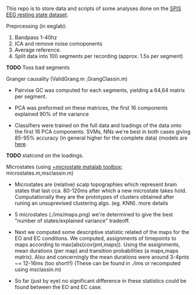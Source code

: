 This repo is to store data and scripts of some analyses done on the [SPIS EEG resting state dataset](https://github.com/mastaneht/SPIS-Resting-State-Dataset/tree/master/Pre-SART%20EEG).

Preprcessing (in eeglab):

1. Bandpass 1-40hz
2. ICA and remove noise comoponents
3. Average reference.
4. Split data into 100 segments per recording (approx. 1.5s per segment)

**TODO** Toss bad segments

Granger causality (ValidGrang.m ,GrangClassin.m)

- Pairvise GC was computed for each segments, yielding a 64,64 matrix per segment.
- PCA was preformed on these matrices, the first 16 components explained 90% of the variance

- Classifiers were trained on the full data and loadings of the data onto the first 16 PCA components. SVMs, NNs we're best in both cases giving 85-95% accuracy (in general higher for the complete data) (models are [here](https://drive.google.com/drive/folders/1P9n3Ga4oiZg_1nXLdJR056TL14YWvWxJ?usp=share_link).

**TODO** statcond on the loadings.

Microstates (using [+microstate matalab toolbox](https://plus-microstate.github.io/); microstates.m,msclassin.m)

- Microstates are (relative) scalp topographies which represent brain states that last cca. 80-120ms after which a new microstate takes hold. Computationally they are the prototypes of clusters obtained after runing an unsuprevised clustering algo. (eg. KNN). more details

- 5 microstates (./ims/maps.png) we're determined to give the best "number of states/explained variance" tradeoff. 
- Next we computed some descriptive statistic related of the maps for the EO and EC conditions. We computed, assignments of timepoints to maps according to max(abs(cov(pnt,maps)). Using the assignments, mean durations (per map) and transition probabilities (a maps,maps matrix). Also and concerningly the mean durations were around 3-4pnts ~= 12-16ms (too short!!) (These can be found in ./ims or recomputed using msclassin.m)
- So far (just by eye) no significant difference in these statistics could be found between the EO and EC case.
